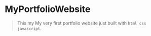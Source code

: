 # MyPortfolioWebsite

>This my My very first portfolio website just built with `html css javascript`.
